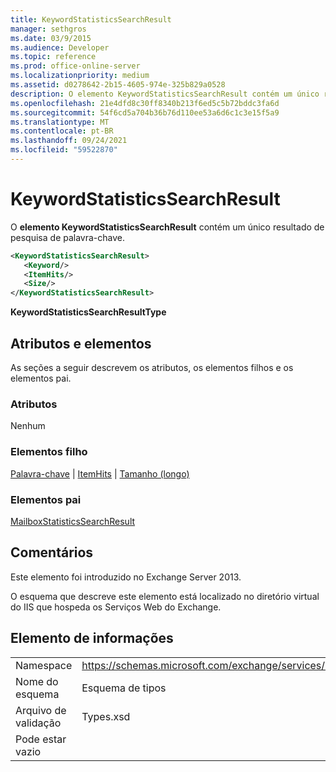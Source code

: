 ```yaml
---
title: KeywordStatisticsSearchResult
manager: sethgros
ms.date: 03/9/2015
ms.audience: Developer
ms.topic: reference
ms.prod: office-online-server
ms.localizationpriority: medium
ms.assetid: d0278642-2b15-4605-974e-325b829a0528
description: O elemento KeywordStatisticsSearchResult contém um único resultado de pesquisa de palavra-chave.
ms.openlocfilehash: 21e4dfd8c30ff8340b213f6ed5c5b72bddc3fa6d
ms.sourcegitcommit: 54f6cd5a704b36b76d110ee53a6d6c1c3e15f5a9
ms.translationtype: MT
ms.contentlocale: pt-BR
ms.lasthandoff: 09/24/2021
ms.locfileid: "59522870"
---
```

# <a name="keywordstatisticssearchresult"></a>KeywordStatisticsSearchResult

O **elemento KeywordStatisticsSearchResult** contém um único resultado de pesquisa de palavra-chave. 
  

  
```XML
<KeywordStatisticsSearchResult>
   <Keyword/>
   <ItemHits/>
   <Size/>
</KeywordStatisticsSearchResult>
```

 **KeywordStatisticsSearchResultType**
## <a name="attributes-and-elements"></a>Atributos e elementos

As seções a seguir descrevem os atributos, os elementos filhos e os elementos pai.
  
### <a name="attributes"></a>Atributos

Nenhum
  
### <a name="child-elements"></a>Elementos filho

[Palavra-chave](keyword.md)  |  [ItemHits](itemhits.md)  |  [Tamanho (longo)](size-long.md)
  
### <a name="parent-elements"></a>Elementos pai

[MailboxStatisticsSearchResult](mailboxstatisticssearchresult.md)
  
## <a name="remarks"></a>Comentários

Este elemento foi introduzido no Exchange Server 2013.
  
O esquema que descreve este elemento está localizado no diretório virtual do IIS que hospeda os Serviços Web do Exchange.
  
## <a name="element-information"></a>Elemento de informações

|||
|:-----|:-----|
|Namespace  <br/> |https://schemas.microsoft.com/exchange/services/2006/types  <br/> |
|Nome do esquema  <br/> |Esquema de tipos  <br/> |
|Arquivo de validação  <br/> |Types.xsd  <br/> |
|Pode estar vazio  <br/> ||
   

